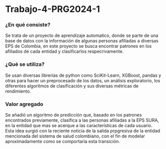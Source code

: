 # Trabajo-4-PRG2024-1

### ¿En qué consiste? 
Se trata de un proyecto de aprendizaje automatico, donde se parte de una base de datos con la información de algunas personas afiliadas a diversas EPS de Colombia, en este proyecto se busca encontrar patrones en los afiliados de cada entidad y clasificarlos respecrivamente.

### ¿Qué se utiliza?
Se usan diversas librerías de python como SciKit-Learn, XGBoost, pandas y otras para hacer un preprocesado de los datos, un análisis exploratorio, los diferentes algoritmos de clasificación y sus diversas métricas de rendimiento.

### Valor agregado
Se añadió un algoritmo de predicción que, basado en los patrones encontrados previamente, clasifica a las personas afiliadas a la EPS SURA, en la entidad que mas se acerque a las características de cada usuario. Esta idea surgió con la reciente noticia de la salida prpgresiva de la entidad mencionada del sistema de salud colombiano, con el fin de modelar aproximadamente como se comportaría esta transición.  
